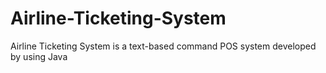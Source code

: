 # Airline-Ticketing-System
Airline Ticketing System is a text-based command POS system developed by using Java

